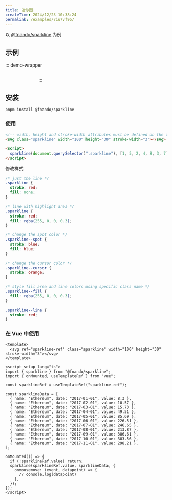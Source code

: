 ```yaml
---
title: 迷你图
createTime: 2024/12/23 10:38:24
permalink: /examples/7iu7vf95/
---
```


以 [@fnando/sparkline](https://github.com/fnando/sparkline) 为例

## 示例

::: demo-wrapper

<script setup lang="ts">
import sparkline from "@source/components/sparkline.js";
import { onMounted, useTemplateRef } from "vue";

const sparklineRef = useTemplateRef("sparkline-ref");

const sparklineData = [
  { name: "Ethereum", date: "2017-01-01", value: 8.3 },
  { name: "Ethereum", date: "2017-02-01", value: 10.57 },
  { name: "Ethereum", date: "2017-03-01", value: 15.73 },
  { name: "Ethereum", date: "2017-04-01", value: 49.51 },
  { name: "Ethereum", date: "2017-05-01", value: 85.69 },
  { name: "Ethereum", date: "2017-06-01", value: 226.51 },
  { name: "Ethereum", date: "2017-07-01", value: 246.65 },
  { name: "Ethereum", date: "2017-08-01", value: 213.87 },
  { name: "Ethereum", date: "2017-09-01", value: 386.61 },
  { name: "Ethereum", date: "2017-10-01", value: 303.56 },
  { name: "Ethereum", date: "2017-11-01", value: 298.21 },
];

onMounted(() => {
  if (!sparklineRef.value) return;
  sparkline(sparklineRef.value, sparklineData, {
    onmousemove: (event, datapoint) => {
      // console.log(datapoint)
    },
  });
});
</script>

<svg ref="sparkline-ref" class="sparkline" width="100" height="30" stroke-width="2" stroke="blue" fill="rgba(0, 0, 255, .2)"></svg>
:::

## 安装

```sh
pnpm install @fnando/sparkline
```

### 使用

```html
<!-- width, height and stroke-width attributes must be defined on the target SVG -->
<svg class="sparkline" width="100" height="30" stroke-width="3"></svg>

<script>
  sparkline(document.querySelector(".sparkline"), [1, 5, 2, 4, 8, 3, 7]);
</script>
```

修改样式

```css
/* just the line */
.sparkline {
  stroke: red;
  fill: none;
}

/* line with highlight area */
.sparkline {
  stroke: red;
  fill: rgba(255, 0, 0, 0.3);
}

/* change the spot color */
.sparkline--spot {
  stroke: blue;
  fill: blue;
}

/* change the cursor color */
.sparkline--cursor {
  stroke: orange;
}

/* style fill area and line colors using specific class name */
.sparkline--fill {
  fill: rgba(255, 0, 0, 0.3);
}

.sparkline--line {
  stroke: red;
}
```

### 在 Vue 中使用

```vue
<template>
  <svg ref="sparkline-ref" class="sparkline" width="100" height="30" stroke-width="3"></svg>
</template>

<script setup lang="ts">
import { sparkline } from "@fnando/sparkline";
import { onMounted, useTemplateRef } from "vue";

const sparklineRef = useTemplateRef("sparkline-ref");

const sparklineData = [
  { name: "Ethereum", date: "2017-01-01", value: 8.3 },
  { name: "Ethereum", date: "2017-02-01", value: 10.57 },
  { name: "Ethereum", date: "2017-03-01", value: 15.73 },
  { name: "Ethereum", date: "2017-04-01", value: 49.51 },
  { name: "Ethereum", date: "2017-05-01", value: 85.69 },
  { name: "Ethereum", date: "2017-06-01", value: 226.51 },
  { name: "Ethereum", date: "2017-07-01", value: 246.65 },
  { name: "Ethereum", date: "2017-08-01", value: 213.87 },
  { name: "Ethereum", date: "2017-09-01", value: 386.61 },
  { name: "Ethereum", date: "2017-10-01", value: 303.56 },
  { name: "Ethereum", date: "2017-11-01", value: 298.21 },
];

onMounted(() => {
  if (!sparklineRef.value) return;
  sparkline(sparklineRef.value, sparklineData, {
    onmousemove: (event, datapoint) => {
      // console.log(datapoint)
    },
  });
});
</script>
```
